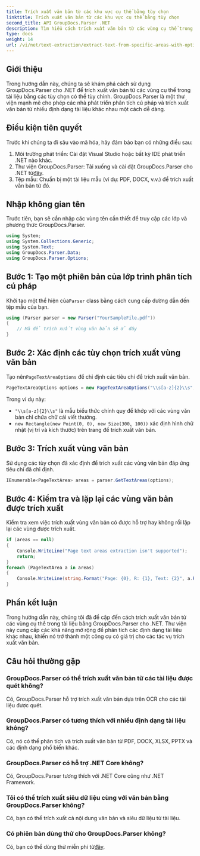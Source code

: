```yaml
---
title: Trích xuất văn bản từ các khu vực cụ thể bằng tùy chọn
linktitle: Trích xuất văn bản từ các khu vực cụ thể bằng tùy chọn
second_title: API GroupDocs.Parser .NET
description: Tìm hiểu cách trích xuất văn bản từ các vùng cụ thể trong tài liệu bằng GroupDocs.Parser cho .NET. Khám phá các tùy chọn trích xuất văn bản nâng cao với hướng dẫn này.
type: docs
weight: 14
url: /vi/net/text-extraction/extract-text-from-specific-areas-with-options/
---
```

## Giới thiệu
Trong hướng dẫn này, chúng ta sẽ khám phá cách sử dụng GroupDocs.Parser cho .NET để trích xuất văn bản từ các vùng cụ thể trong tài liệu bằng các tùy chọn có thể tùy chỉnh. GroupDocs.Parser là một thư viện mạnh mẽ cho phép các nhà phát triển phân tích cú pháp và trích xuất văn bản từ nhiều định dạng tài liệu khác nhau một cách dễ dàng.
## Điều kiện tiên quyết
Trước khi chúng ta đi sâu vào mã hóa, hãy đảm bảo bạn có những điều sau:
1. Môi trường phát triển: Cài đặt Visual Studio hoặc bất kỳ IDE phát triển .NET nào khác.
2.  Thư viện GroupDocs.Parser: Tải xuống và cài đặt GroupDocs.Parser cho .NET từ[đây](https://releases.groupdocs.com/parser/net/).
3. Tệp mẫu: Chuẩn bị một tài liệu mẫu (ví dụ: PDF, DOCX, v.v.) để trích xuất văn bản từ đó.

## Nhập không gian tên
Trước tiên, bạn sẽ cần nhập các vùng tên cần thiết để truy cập các lớp và phương thức GroupDocs.Parser.
```csharp
using System;
using System.Collections.Generic;
using System.Text;
using GroupDocs.Parser.Data;
using GroupDocs.Parser.Options;
```
## Bước 1: Tạo một phiên bản của lớp trình phân tích cú pháp
 Khởi tạo một thể hiện của`Parser` class bằng cách cung cấp đường dẫn đến tệp mẫu của bạn.
```csharp
using (Parser parser = new Parser("YourSampleFile.pdf"))
{
    // Mã để trích xuất vùng văn bản sẽ ở đây
}
```
## Bước 2: Xác định các tùy chọn trích xuất vùng văn bản
 Tạo nên`PageTextAreaOptions` để chỉ định các tiêu chí để trích xuất văn bản.
```csharp
PageTextAreaOptions options = new PageTextAreaOptions("\\s[a-z]{2}\\s", new Rectangle(new Point(0, 0), new Size(300, 100)));
```
Trong ví dụ này:
- `"\\s[a-z]{2}\\s"` là mẫu biểu thức chính quy để khớp với các vùng văn bản chỉ chứa chữ cái viết thường.
- `new Rectangle(new Point(0, 0), new Size(300, 100))` xác định hình chữ nhật (vị trí và kích thước) trên trang để trích xuất văn bản.
## Bước 3: Trích xuất vùng văn bản
Sử dụng các tùy chọn đã xác định để trích xuất các vùng văn bản đáp ứng tiêu chí đã chỉ định.
```csharp
IEnumerable<PageTextArea> areas = parser.GetTextAreas(options);
```
## Bước 4: Kiểm tra và lặp lại các vùng văn bản được trích xuất
Kiểm tra xem việc trích xuất vùng văn bản có được hỗ trợ hay không rồi lặp lại các vùng được trích xuất.
```csharp
if (areas == null)
{
    Console.WriteLine("Page text areas extraction isn't supported");
    return;
}
foreach (PageTextArea a in areas)
{
    Console.WriteLine(string.Format("Page: {0}, R: {1}, Text: {2}", a.Page.Index, a.Rectangle, a.Text));
}
```

## Phần kết luận
Trong hướng dẫn này, chúng tôi đã đề cập đến cách trích xuất văn bản từ các vùng cụ thể trong tài liệu bằng GroupDocs.Parser cho .NET. Thư viện này cung cấp các khả năng mở rộng để phân tích các định dạng tài liệu khác nhau, khiến nó trở thành một công cụ có giá trị cho các tác vụ trích xuất văn bản.

## Câu hỏi thường gặp
### GroupDocs.Parser có thể trích xuất văn bản từ các tài liệu được quét không?
Có, GroupDocs.Parser hỗ trợ trích xuất văn bản dựa trên OCR cho các tài liệu được quét.
### GroupDocs.Parser có tương thích với nhiều định dạng tài liệu không?
Có, nó có thể phân tích và trích xuất văn bản từ PDF, DOCX, XLSX, PPTX và các định dạng phổ biến khác.
### GroupDocs.Parser có hỗ trợ .NET Core không?
Có, GroupDocs.Parser tương thích với .NET Core cũng như .NET Framework.
### Tôi có thể trích xuất siêu dữ liệu cùng với văn bản bằng GroupDocs.Parser không?
Có, bạn có thể trích xuất cả nội dung văn bản và siêu dữ liệu từ tài liệu.
### Có phiên bản dùng thử cho GroupDocs.Parser không?
 Có, bạn có thể dùng thử miễn phí từ[đây](https://releases.groupdocs.com/).